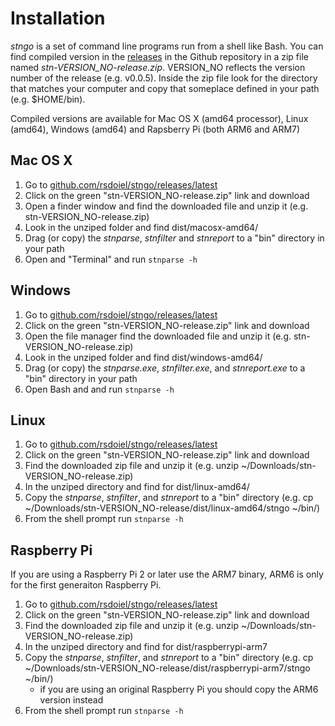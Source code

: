 
# Installation

*stngo* is a set of command line programs run from a shell like Bash. You can find compiled
version in the [releases](https://github.com/rsdoiel/stngo/releases/latest) 
in the Github repository in a zip file named *stn-VERSION_NO-release.zip*. VERSION_NO reflects
the version number of the release (e.g. v0.0.5). Inside
the zip file look for the directory that matches your computer and copy that someplace
defined in your path (e.g. $HOME/bin). 

Compiled versions are available for Mac OS X (amd64 processor), Linux (amd64), Windows
(amd64) and Rapsberry Pi (both ARM6 and ARM7)

## Mac OS X

1. Go to [github.com/rsdoiel/stngo/releases/latest](https://github.com/rsdoiel/stngo/releases/latest)
2. Click on the green "stn-VERSION_NO-release.zip" link and download
3. Open a finder window and find the downloaded file and unzip it (e.g. stn-VERSION_NO-release.zip)
4. Look in the unziped folder and find dist/macosx-amd64/
5. Drag (or copy) the *stnparse*, *stnfilter* and *stnreport* to a "bin" directory in your path
6. Open and "Terminal" and run `stnparse -h`

## Windows

1. Go to [github.com/rsdoiel/stngo/releases/latest](https://github.com/rsdoiel/stngo/releases/latest)
2. Click on the green "stn-VERSION_NO-release.zip" link and download
3. Open the file manager find the downloaded file and unzip it (e.g. stn-VERSION_NO-release.zip)
4. Look in the unziped folder and find dist/windows-amd64/
5. Drag (or copy) the *stnparse.exe*, *stnfilter.exe*, and *stnreport.exe* to a "bin" directory in your path
6. Open Bash and and run `stnparse -h`

## Linux

1. Go to [github.com/rsdoiel/stngo/releases/latest](https://github.com/rsdoiel/stngo/releases/latest)
2. Click on the green "stn-VERSION_NO-release.zip" link and download
3. Find the downloaded zip file and unzip it (e.g. unzip ~/Downloads/stn-VERSION_NO-release.zip)
4. In the unziped directory and find for dist/linux-amd64/
5. Copy the *stnparse*, *stnfilter*, and *stnreport* to a "bin" directory (e.g. cp ~/Downloads/stn-VERSION_NO-release/dist/linux-amd64/stngo ~/bin/)
6. From the shell prompt run `stnparse -h`

## Raspberry Pi

If you are using a Raspberry Pi 2 or later use the ARM7 binary, ARM6 is only for the first generaiton Raspberry Pi.

1. Go to [github.com/rsdoiel/stngo/releases/latest](https://github.com/rsdoiel/stngo/releases/latest)
2. Click on the green "stn-VERSION_NO-release.zip" link and download
3. Find the downloaded zip file and unzip it (e.g. unzip ~/Downloads/stn-VERSION_NO-release.zip)
4. In the unziped directory and find for dist/raspberrypi-arm7
5. Copy the *stnparse*, *stnfilter*, and *stnreport* to a "bin" directory (e.g. cp ~/Downloads/stn-VERSION_NO-release/dist/raspberrypi-arm7/stngo ~/bin/)
    + if you are using an original Raspberry Pi you should copy the ARM6 version instead
6. From the shell prompt run `stnparse -h`

